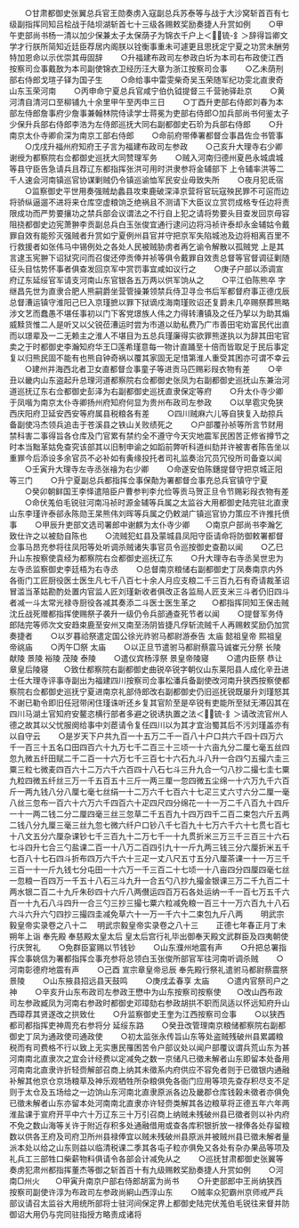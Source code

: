 <!-- { "loadSidebar": true } -->
　　○甘肃都御史张翼总兵官王勋奏虏入寇副总兵苏泰等与战于大沙窝斩首百有七级副指挥同知吕桧战于陆坝湖斩首七十三级各赐敕奖励奏捷人升赏如例
　　○甲午吏部尚书杨一清以加少保兼太子太保荫子为锦衣千户上＜锍-釒＞辞得旨卿文学才行朕所简知近廷臣荐居内阁朕以铨衡事重未可遽更且思抚定宁夏之功赏未酬劳特加恩命以示优崇其毋固辞
　　○升福建布政司左参政白圻为本司右布政使江西按察司佥事戴敔为本司副使锦衣卫经历汪大章为浙江按察司佥事
　　○乙未荫刑部右侍郎戈瑄子铎为国子生
　　○命给事中雷雯柴奇吴玉荣随军纪功雯北直隶奇山东玉荣河南
　　○丙申命宁夏总兵官咸宁伯仇钺提督三千营驰驿赴京
　　○黄河清自清河口至柳铺九十余里甲午至丙申三日
　　○丁酉升吏部右侍郎刘春为本部左侍郎詹事府少詹事兼翰林院侍读学士蒋冕为吏部右侍郎○加兵部尚书何鉴太子少保升兵部右侍郎李浩为左侍郎巡抚大同右副都御史石玠为兵部右侍郎
　　○升南京太仆寺卿俞深为南京工部右侍郎
　　○命前府带俸署都督佥事昌佐佥书管事
　　○戊戌升福州府知府王子言为福建布政司左参政
　　○己亥升大理寺右少卿谢绶为都察院右佥都御史巡抚大同赞理军务
　　○贼入河南归德州夏邑永城虞城等县守臣告急请兵且荐辽东都指挥张洪可用时洪隶参将金辅部下  上令辅率洪等二千人速会河南镇巡官协谋剿贼仍令镇巡谕恤军民安业毋致失所
　　○夜月犯氐宿
　　○监察御史平世用奏强贼劫蠡县攻束鹿破深泽京营将官玩寇殃民罪不可逭而边将骄纵逼遛不进将来仓库空虚粮饷乏绝祸且不测请下大臣议立赏罚成格专任边将责限成功而严势要攘功之禁兵部会议谓法之不行自上犯之请将势要头目查发回京毋容阻挠都御史边宪萧翀李贡副总兵白玉张俊宜通行逮问边将冯祯许泰却永金辅姑令戴罪自效有能殄灭强贼者升赏如宁夏例州县官并守把京军失陷城池及边将相离百里不行救援者如张伟马中锡例处之各处人民被贼胁虏者再乞谕令解散以孤贼党  上是其言逮玉宪翀下诏狱究问而召俊还停贡俸并祯等俱令戴罪自效责总督等官督调征剿随征头目怙势怀事者俱查发回京军中赏罚事宜咸如议行之
　　○庚子户部以添调宣府辽东延绥官军请支河南山东官银各五万两以供军饷从之
　　○平江伯陈熊卒  字继昌先世为直隶合肥人熊嗣爵坐营管操兼领禁兵侍卫寻佥书后军都督府事正德戊辰总督漕运镇守淮阳己巳入京瑾摭以罪下狱谪戍海南瑾败诏还复爵未几卒赐祭葬熊略涉文艺而蠢愚不堪任事初以门下客党璟族人伟之力得转漕镇及之任乃挈以为助其煽威黩货惟二人是听又以父锐莅漕运时尝为市道以助私费乃广市善田宅劝富民代出直而以璟辈及一二无赖主之淮人不堪目为五总兵瑾廉得实欲罪熊遂执以为辞其田宅官卖之于时都御史李瀚知府华王□莲希瑾意每一物计直踊至十倍而皆取足于民后事定复以归熊民固不能有也熊自钟奇祸以覆其家固无足惜第淮人重受其困亦可谓不幸云
　　○建州并海西北者卫女直都督佥事童子等进贡马匹赐彩叚衣物有差
　　○辛丑以畿内山东盗起升总理河道都察院右佥都御史张凤为右副都御史巡抚山东兼治河道巡抚辽东右佥都御史彭泽为右副都御史巡抚直隶保定等府
　　○升太仆寺少卿于凤喈为南京太仆寺卿扬州府知府何显为贵州布政司左参政
　　○以旱雹灾免狭西庆阳府卫延安西安等府属县税粮各有差
　　○四川贼麻六儿等自狭复入劫掠兵备副使冯杰领兵追击于苍溪县之铁山关败绩死之
　　○户部覆孙祯等所言节财用禁科害二事得旨各仓库及门官累有禁约全不遵守今天灾地震军民困苦正修省撙节之时本当黜革姑免查究该部其以旧制申谕之如蹈前弊听科道纠劾并许被害者陈告坐以重罪今后添设多余官员不必补如有夤缘投托者司礼监奏治冗员冗役所司备查以闻
　　○壬寅升大理寺左寺丞张禬为右少卿
　　○命遂安伯陈鏸提督守把京城正阳等三门
　　○升宁夏副总兵都指挥佥事保勣为署都督佥事充总兵官镇守宁夏
　　○癸卯朝鲜国王李怿遣陪臣户曹参判李允俭等贡马贺正旦令节赐彩叚衣物有差
　　○命伏羗伯毛锐驻河南冯祯时源金辅等兵属之太监谷大用都御史陆完驻北直隶山东李瑾许泰郤永陈勋王杲熊伟刘晖等兵属之仍敕湖广镇巡官协力策应不许推托偾事
　　○甲辰升吏部文选司署郎中谢麒为太仆寺少卿　　○南京户部尚书李瀚乞致仕许之以被劾自陈也
　　○流贼犯虹县及蒙城县凤阳守臣请命将防御敕署都督佥事马昂充参将往凤阳等处听调杀贼诸失事官员令巡按御史查勘以闻
　　○乙巳升山东按察使袁经为都察院右佥都御史巡抚辽东
　　○升大理寺右寺丞吴世忠为左寺丞监察御史李廷梧为右寺丞
　　○总督南京粮储右副都御史丁凤奏南京内外各衙门工匠厨役医士医生凡七千八百七十余人月应支粮二千三百九石有奇请裁革诏冒滥当革姑勘酌处置内官监人匠刘瑾新收者俱改正各监局人匠支米三斗者仍旧四斗者减一斗太常光禄寺厨役各减其奏添二斗医士医生革之　　○都指挥同知王保击贼沈丘战死赠都指挥使赐祭子袭升一级仍令兵部通查死节者以闻
　　○提督军务侍郎陆完等师次文安趋束鹿至安州又南至汤阴皆捷凡俘斩流贼千人再赐敕奖励仍加赏奏捷者
　　○以岁暮祫祭遣定国公徐光祚驸马都尉游泰告  太庙  懿祖皇帝  熙祖皇帝祧庙
　　○丙午□祭  太庙
　　○以正旦节遣驸马都尉蔡震马诚崔元分祭  长陵  献陵  景陵  裕陵  茂陵  泰陵
　　○遣仪宾杨淳祭  景皇帝陵寝
　　○遣内臣祭  恭让章皇后陵寝　　○致仕都察院右副都御史曲锐卒锐字朝仪山东莱阳县人成化辛丑进士任大理寺评事寺副出为福建四川按察司佥事松潘兵备副使改河南升狭西按察使都察院右佥都御史巡抚宁夏进南京礼部侍郎改右副都御史仍旧巡抚锐既屡升刘瑾怒其不谢已勒令即旧任冠带闲住瑾诛听还乡复其官阶至是卒锐有吏能所至狱无滞囚其在四川马湖土官知府安鳌恣横行部者多避之锐诱执置之法＜锍-釒＞请改流官州人德之故其以父忧服阕给事中刘茞请令复任四川以为其才宜治蜀其后不污刘瑾盖亦有以自守云
　　○是岁天下户共九百一十五万二千一百八十户口共六千四十四万六千一百三十五名口田四百六十九万七千二百三十三顷一十六亩九分二厘七毫五丝四忽九微五纤田赋二千二百一十六万七千三百七十六石九斗八升一合四勺五撮六圭三粟三粒七微麦四百六十二万六千六百四十八石七斗三升九合一勺八抄二撮七圭七粟九粒四微五纤丝三万一千五百五十三斤一两三厘一忽四微五尘绵一十六万九千六百斤一两九钱八分八厘七毫七丝绢一十二万六千七百六十七疋三丈六寸六分二厘一毫八丝三忽布一百六十六万六千四百六十疋四尺四分绵花一十一万二千八百九十四斤一十一两二钱二分二厘四毫三丝三忽草二千五百九十四万四千二百二束包六斤五两二钱八分九厘三毫三丝九忽七微六纤户口钞八千七百九十七万六千六十七贯七百七十八文五分六厘杂课钞七千三百九十二万七千一十九贯折米三万三千三百三十六石七斗四升七合三勺盐课二百一十八万二百四引九十一斤九两三钱三分六厘折米五千七百八十七石四斗折布四万六千六十三疋一丈八尺五寸五分八厘茶课一十一万三千三百一十一斤九钱七分屯田一十六万一千三百二十七顷一十八亩四分四厘四毫七丝一忽粮一百四万一千五十八石三斗九升一合五勺八抄九撮金银课三万二千九百二十两水银二百二十九斤朱砂四十六斤八两儧运四百万石各处运纳一千一百七万五千六百一十九石八斗四升一合三勺三抄三撮七粟六粒减免粮一百三十一万六百九十八石六斗六升六勺四抄三撮四圭减免草六十一万一千六十二束包九斤八两
　　明武宗毅皇帝实录卷之八十二
　明武宗毅皇帝实录卷之八十三
　　正德七年春正月丁未朔年上诣  奉先殿  奉慈殿太皇太后  皇太后宫行礼毕出御奉天殿文武群臣及四夷朝使行庆贺礼
　　○免群臣宴赐以节钱钞
　　○山东濮州地震有声
　　○升把总署指挥佥事姚信为署都指挥佥事充参将总领白玉张俊所部官军往河南听调杀贼
　　○河南彰德府地震有声
　　○己酉  宣宗章皇帝忌辰  奉先殿行祭礼遣驸马都尉蔡震祭  景陵
　　○山东掖县招远县天鼓鸣
　　○庚戌孟春享  太庙
　　○遣内官祭司户之神
　　○辛亥升山东布政司左参政王懋中为山东按察司按察使　　○改山西布政司左参政臧凤为河南右参政时都御史邓璋劾右参政胡拱不职而凤适以怀远知府升山西璋荐其贤遂改之拱致仕
　　○升监察御史王奎为江西按察司佥事
　　○以狭西都司都指挥吏神周充右参将分  延绥东路
　　○癸丑改管理南京粮储都察院右副都御史丁凤为通政使司通政使
　　○初太监张永传旨山东等处盗贼残破州县累蠲粮税而有司费格不行以致上无实惠民罹困苦令户部议处以闻户部覆议谓兵荒山东为甚河南南北直隶次之宜会计经费以定减免之数一京储凡已徵未解者山东即留本处备用河南南北直隶许折轻赍解部召商上纳其未徵系内府供应不容免者则于已徵银内通融补解其他京仓京场粮草及神乐观牺牲所杂粮俱免各衙门应用等项先查存积尽支不足则于太仓及五场给之一边饷山东河南北直隶原派各边及畿郡仓库钱榖未徵者亦俱免已徵未解者山东亦留本处河南南北直隶亦许轻赍类解其各边粮草将正德五年六年两淮盐课于宣府开平中六十万辽东三十万引召商上纳贼未残破州县已徵者则以补内府不免之数山海等关许于附近存积多处通融借用或查各库积银折放一禄俸各处存留粮数以供各王府及司府卫所州县禄俸宜以贼未残破州县原派并被贼州县已徵未解者量派本处以给之山东则益以临清税课二季其各屯子粒亦俱免又各处有杂办果品等项及礼兵工三部牲口柴薪物料俱请令各部会计减免从之
　　○巡抚甘肃都御史张翼等奏虏犯肃州都指挥董杰等御之斩首百十有九级赐敕奖励奏捷人升赏如例
　　○河南□州火　　○甲寅升南京户部右侍郎胡富为尚书
　　○升吏部郎中王尚纳狭西按察司副使许淳为布政司左参政尚絅山西淳山东
　　○贼率众犯霸州京师戒严兵部议请召太监谷大用统所部将士驻河间保定界上都御史陆完伏羗伯毛锐往来督并防御诏大用仍与完同驻指授方略责成诸将

